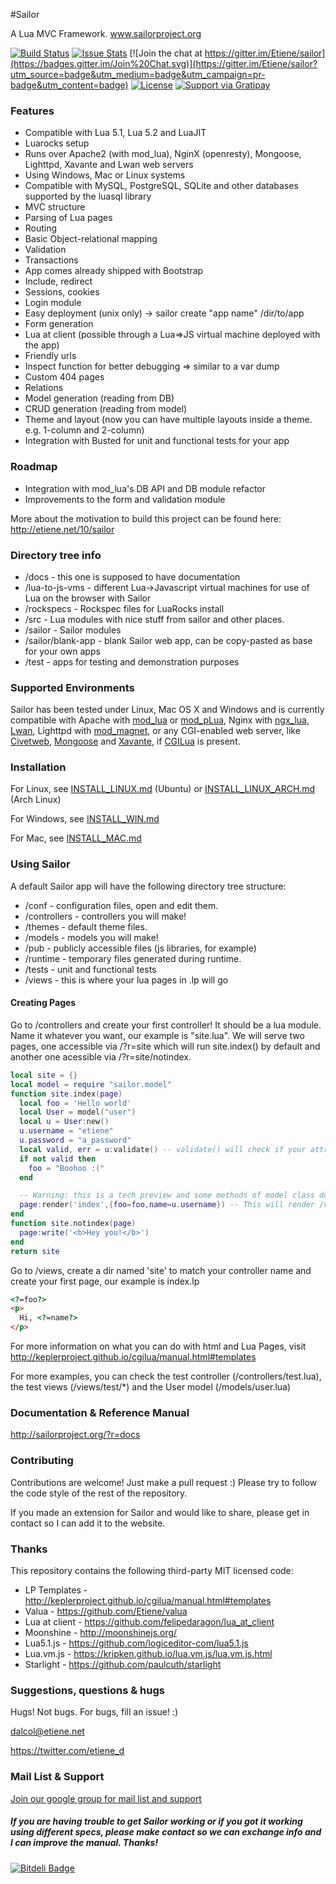 #Sailor

A Lua MVC Framework. www.sailorproject.org

[![Build Status](https://travis-ci.org/Etiene/sailor.svg?branch=master)](https://travis-ci.org/Etiene/sailor)
[![Issue Stats](http://issuestats.com/github/Etiene/sailor/badge/pr)](http://issuestats.com/github/Etiene/sailor)
[![Join the chat at https://gitter.im/Etiene/sailor](https://badges.gitter.im/Join%20Chat.svg)](https://gitter.im/Etiene/sailor?utm_source=badge&utm_medium=badge&utm_campaign=pr-badge&utm_content=badge)
[![License](http://img.shields.io/badge/Licence-MIT-brightgreen.svg)](LICENSE)
[![Support via Gratipay](http://img.shields.io/gratipay/Etiene.svg)](https://gratipay.com/Etiene) 

### Features
  * Compatible with Lua 5.1, Lua 5.2 and LuaJIT
  * Luarocks setup
  * Runs over Apache2 (with mod_lua), NginX (openresty), Mongoose, Lighttpd, Xavante and Lwan web servers
  * Using Windows, Mac or Linux systems
  * Compatible with MySQL, PostgreSQL, SQLite and other databases supported by the luasql library
  * MVC structure
  * Parsing of Lua pages
  * Routing
  * Basic Object-relational mapping
  * Validation
  * Transactions
  * App comes already shipped with Bootstrap
  * Include, redirect
  * Sessions, cookies
  * Login module
  * Easy deployment (unix only) -> sailor create "app name" /dir/to/app
  * Form generation
  * Lua at client (possible through a Lua=>JS virtual machine deployed with the app)
  * Friendly urls
  * Inspect function for better debugging => similar to a var dump
  * Custom 404 pages
  * Relations
  * Model generation (reading from DB)
  * CRUD generation (reading from model)
  * Theme and layout (now you can have multiple layouts inside a theme. e.g. 1-column and 2-column)
  * Integration with Busted for unit and functional tests for your app


### Roadmap
* Integration with mod_lua's DB API and DB module refactor
* Improvements to the form and validation module

More about the motivation to build this project can be found here: http://etiene.net/10/sailor

### Directory tree info
* /docs - this one is supposed to have documentation
* /lua-to-js-vms - different Lua->Javascript virtual machines for use of Lua on the browser with Sailor
* /rockspecs - Rockspec files for LuaRocks install
* /src - Lua modules with nice stuff from sailor and other places.
 * /sailor - Sailor modules
 * /sailor/blank-app - blank Sailor web app, can be copy-pasted as base for your own apps
* /test - apps for testing and demonstration purposes

### Supported Environments

Sailor has been tested under Linux, Mac OS X and Windows and is currently compatible with Apache with [mod_lua](http://www.modlua.org/) or [mod_pLua](https://github.com/Humbedooh/mod_pLua), Nginx with [ngx_lua](https://github.com/openresty/lua-nginx-module), [Lwan](http://lwan.ws/), Lighttpd with [mod_magnet](http://redmine.lighttpd.net/projects/1/wiki/Docs_ModMagnet), or any CGI-enabled web server, like [Civetweb](https://github.com/civetweb/civetweb), [Mongoose](https://github.com/cesanta/mongoose) and [Xavante](http://keplerproject.github.io/xavante/), if [CGILua](https://github.com/keplerproject/cgilua) is present.

### Installation

For Linux, see [INSTALL_LINUX.md](https://github.com/Etiene/sailor/blob/master/docs/INSTALL_LINUX.md) (Ubuntu) or [INSTALL_LINUX_ARCH.md](https://github.com/Etiene/sailor/blob/master/docs/INSTALL_LINUX_ARCH.md) (Arch Linux)

For Windows, see [INSTALL_WIN.md](https://github.com/Etiene/sailor/blob/master/docs/INSTALL_WIN.md)

For Mac, see [INSTALL_MAC.md](https://github.com/Etiene/sailor/blob/master/docs/INSTALL_MAC.md)

### Using Sailor
A default Sailor app will have the following directory tree structure:
* /conf - configuration files, open and edit them.
* /controllers - controllers you will make!
* /themes - default theme files.
* /models - models you will make!
* /pub - publicly accessible files (js libraries, for example)
* /runtime - temporary files generated during runtime.
* /tests - unit and functional tests
* /views - this is where your lua pages in .lp will go

#### Creating Pages #
Go to /controllers and create your first controller! It should be a lua module. Name it whatever you want, our example is "site.lua". We will serve two pages, one accessible via <domain>/?r=site which will run site.index() by default and another one acessible via <domain>/?r=site/notindex.
```lua
local site = {}
local model = require "sailor.model"
function site.index(page)
  local foo = 'Hello world'
  local User = model("user")
  local u = User:new()
  u.username = "etiene"
  u.password = "a_password"
  local valid, err = u:validate() -- validate() will check if your attributes follow the rules!
  if not valid then
    foo = "Boohoo :("
  end

  -- Warning: this is a tech preview and some methods of model class do not avoid SQL injections yet.
  page:render('index',{foo=foo,name=u.username}) -- This will render /views/site/index.lp and pass the variables 'foo' and 'name'
end
function site.notindex(page)
  page:write('<b>Hey you!</b>')
end
return site
```
Go to /views, create a dir named 'site' to match your controller name and create your first page, our example is index.lp

```html
<?=foo?>
<p>
  Hi, <?=name?>
</p>
```
For more information on what you can do with html and Lua Pages, visit http://keplerproject.github.io/cgilua/manual.html#templates

For more examples, you can check the test controller (/controllers/test.lua), the test views (/views/test/*) and the User model (/models/user.lua)

### Documentation & Reference Manual
http://sailorproject.org/?r=docs


### Contributing
Contributions are welcome! Just make a pull request :) Please try to follow the code style of the rest of the repository.

If you made an extension for Sailor and would like to share, please get in contact so I can add it to the website.

### Thanks

This repository contains the following third-party MIT licensed code:

* LP Templates - http://keplerproject.github.io/cgilua/manual.html#templates
* Valua - https://github.com/Etiene/valua
* Lua at client - https://github.com/felipedaragon/lua_at_client
* Moonshine - http://moonshinejs.org/
* Lua5.1.js - https://github.com/logiceditor-com/lua5.1.js
* Lua.vm.js - https://kripken.github.io/lua.vm.js/lua.vm.js.html 
* Starlight - https://github.com/paulcuth/starlight


### Suggestions, questions & hugs
Hugs! Not bugs. For bugs, fill an issue! :)

dalcol@etiene.net

https://twitter.com/etiene_d

### Mail List & Support
[Join our google group for mail list and support](https://groups.google.com/forum/#!forum/sailor-l)


##### If you are having trouble to get Sailor working or if you got it working using different specs, please make contact so we can exchange info and I can improve the manual. Thanks!

[![Bitdeli Badge](https://d2weczhvl823v0.cloudfront.net/Etiene/sailor/trend.png)](https://bitdeli.com/free "Bitdeli Badge")
